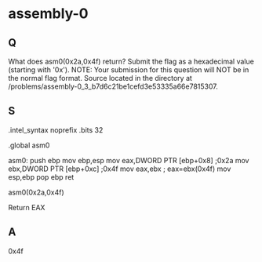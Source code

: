 
# assembly-0

## Q

What does asm0(0x2a,0x4f) return? Submit the flag as a hexadecimal value (starting with '0x'). NOTE: Your submission for this question will NOT be in the normal flag format. Source located in the directory at /problems/assembly-0_3_b7d6c21be1cefd3e53335a66e7815307.

## S

.intel_syntax noprefix
.bits 32

.global asm0

asm0:
    push    ebp
    mov ebp,esp
    mov eax,DWORD PTR [ebp+0x8] ;0x2a
    mov ebx,DWORD PTR [ebp+0xc] ;0x4f
    mov eax,ebx ; eax=ebx(0x4f)
    mov esp,ebp
    pop ebp
    ret


asm0(0x2a,0x4f)

Return EAX

## A

0x4f


